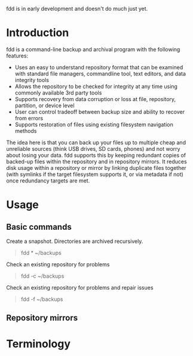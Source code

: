 
fdd is in early development and doesn't do much just yet.

# Introduction

fdd is a command-line backup and archival program with the 
following features:

- Uses an easy to understand repository format that can be examined with 
  standard file managers, commandline tool, text editors, and data 
  integrity tools
- Allows the repository to be checked for integrity at any time using 
  commonly available 3rd party tools
- Supports recovery from data corruption or loss at file, repository, 
  partition, or device level
- User can control tradeoff between backup size and ability to recover 
  from errors
- Supports restoration of files using existing filesystem navigation methods

The idea here is that you can back up your files up to multiple cheap and unreliable 
sources (think USB drives, SD cards, phones) and not worry about losing your data. 
fdd supports this by keeping redundant copies of backed-up 
files within the repository and in repository mirrors. It reduces disk usage 
within a repository or mirror by linking duplicate files together (with 
symlinks if the target filesystem supports it, or via metadata if not) 
once redundancy targets are met.

# Usage

## Basic commands

Create a snapshot.  Directories are archived recursively.
> fdd * ~/backups

Check an existing repository for problems
> fdd -c ~/backups 

Check an existing repository for problems and repair issues
> fdd -f ~/backups 

## Repository mirrors

# Terminology
